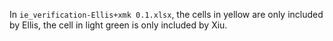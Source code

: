 In `ie_verification-Ellis+xmk 0.1.xlsx`, the cells in yellow are only included by Ellis, the cell in light green is only included by Xiu.  